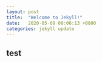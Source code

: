 ```yaml
---
layout: post
title:  "Welcome to Jekyll!"
date:   2020-05-09 00:06:13 +0800
categories: jekyll update
---
```


## test
